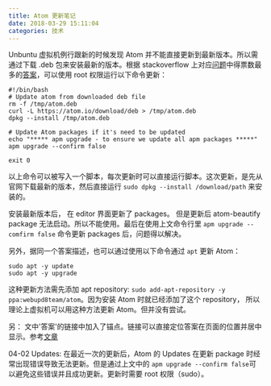 ```yaml
---
title: Atom 更新笔记
date: 2018-03-29 15:11:04
categories: 技术
---
```


Unbuntu 虚拟机例行跟新的时候发现 Atom 并不能直接更新到最新版本。所以需通过下载 .deb 包来安装最新的版本。根据 stackoverflow 上对应[问题][1]中得票数最多的[答案][2]，可以使用 root 权限运行以下命令更新：
~~~~{bash}
#!/bin/bash
# Update atom from downloaded deb file
rm -f /tmp/atom.deb
curl -L https://atom.io/download/deb > /tmp/atom.deb
dpkg --install /tmp/atom.deb

# Update Atom packages if it's need to be updated
echo "***** apm upgrade - to ensure we update all apm packages *****"
apm upgrade --confirm false

exit 0
~~~~

以上命令可以被写入一个脚本，每次更新时可以直接运行脚本。这次更新，是先从官网下载最新的版本，然后直接运行 `sudo dpkg --install /download/path` 来安装的。

安装最新版本后， 在 editor 界面更新了 packages。 但是更新后 atom-beautify package 无法启动。所以不能使用。最后在使用上文命令行里 `apm upgrade --comfirm false` 命令更新 packages 后，问题得以解决。

另外，据同一个答案描述，也可以通过使用以下命令通过 `apt` 更新 Atom：
~~~~{bash}
sudo apt -y update
sudo apt -y upgrade
~~~~
这种更新方法需先添加 apt repository: `sudo add-apt-repository -y ppa:webupd8team/atom`。因为安装 Atom 时就已经添加了这个 repository， 所以理论上虚拟机可以用这种方法更新 Atom。但并没有尝试。

另：
文中'答案'的链接中加入了锚点。链接可以直接定位答案在页面的位置并居中显示。参考[文章][3]

04-02 Updates:
在最近一次的更新后，Atom 的 Updates 在更新 package 时经常出现错误导致无法更新。但是通过上文中的 `apm upgrade --confirm false`可以避免这些错误并且成功更新。更新时需要 root 权限（sudo）。

[1]: https://stackoverflow.com/questions/24741996/how-to-upgrade-atom-editor-on-linux
[2]: https://stackoverflow.com/questions/24741996/how-to-upgrade-atom-editor-on-linux#26759982
[3]: http://blog.sina.com.cn/s/blog_a45997290101lesd.html
